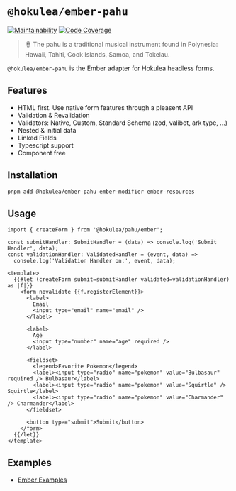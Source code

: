 # `@hokulea/ember-pahu`

[![Maintainability](https://qlty.sh/gh/hokulea/projects/pahu/maintainability.svg)](https://qlty.sh/gh/hokulea/projects/pahu)
[![Code Coverage](https://qlty.sh/gh/hokulea/projects/pahu/coverage.svg)](https://qlty.sh/gh/hokulea/projects/pahu)

> 🪘 The pahu is a traditional musical instrument found in Polynesia: Hawaii,
> Tahiti, Cook Islands, Samoa, and Tokelau.

`@hokulea/ember-pahu` is the Ember adapter for Hokulea headless forms.

## Features

- HTML first. Use native form features through a pleasent API
- Validation & Revalidation
- Validators: Native, Custom, Standard Schema (zod, valibot, ark type, ...)
- Nested & initial data
- Linked Fields
- Typescript support
- Component free

## Installation

```sh
pnpm add @hokulea/ember-pahu ember-modifier ember-resources
```

## Usage

```glimmer-ts
import { createForm } from '@hokulea/pahu/ember';

const submitHandler: SubmitHandler = (data) => console.log('Submit Handler', data);
const validationHandler: ValidatedHandler = (event, data) =>
  console.log('Validation Handler on:', event, data);

<template>
  {{#let (createForm submit=submitHandler validated=validationHandler) as |f|}}
    <form novalidate {{f.registerElement}}>
      <label>
        Email
        <input type="email" name="email" />
      </label>

      <label>
        Age
        <input type="number" name="age" required />
      </label>

      <fieldset>
        <legend>Favorite Pokemon</legend>
        <label><input type="radio" name="pokemon" value="Bulbasaur" required /> Bulbasaur</label>
        <label><input type="radio" name="pokemon" value="Squirtle" /> Squirtle</label>
        <label><input type="radio" name="pokemon" value="Charmander" /> Charmander</label>
      </fieldset>

      <button type="submit">Submit</button>
    </form>
  {{/let}}
</template>
```

## Examples

- [Ember Examples](https://github.com/hokulea/pahu/tree/main/examples/ember/src/templates)
